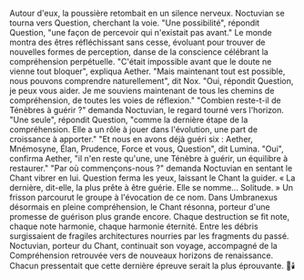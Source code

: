 Autour d'eux, la poussière retombait en un silence nerveux.
Noctuvian se tourna vers Question, cherchant la voie.
"Une possibilité", répondit Question, "une façon de percevoir qui n'existait pas avant."
Le monde montra des êtres réfléchissant sans cesse, évoluant pour trouver de nouvelles formes de perception, danse de la conscience célébrant la compréhension perpétuelle.
"C'était impossible avant que le doute ne vienne tout bloquer", expliqua Aether.
"Mais maintenant tout est possible, nous pouvons comprendre naturellement", dit Nox.
"Oui, répondit Question, je peux vous aider. Je me souviens maintenant de tous les chemins de compréhension, de toutes les voies de réflexion."
"Combien reste-t-il de Ténèbres à guérir ?" demanda Noctuvian, le regard tourné vers l'horizon.
"Une seule", répondit Question, "comme la dernière étape de la compréhension. Elle a un rôle à jouer dans l'évolution, une part de croissance à apporter."
"Et nous en avons déjà guéri six : Aether, Mnémosyne, Élan, Prudence, Force et vous, Question", dit Lumina.
"Oui", confirma Aether, "il n'en reste qu'une, une Ténèbre à guérir, un équilibre à restaurer."
"Par où commençons-nous ?" demanda Noctuvian en sentant le Chant vibrer en lui.
Question ferma les yeux, laissant le Chant la guider. « La dernière, dit-elle, la plus prête à être guérie. Elle se nomme... Solitude. »
Un frisson parcourut le groupe à l'évocation de ce nom.
Dans Umbranexus désormais en pleine compréhension, le Chant résonna, porteur d'une promesse de guérison plus grande encore.
Chaque destruction se fit note, chaque note harmonie, chaque harmonie éternité.
Entre les débris surgissaient de fragiles architectures nourries par les fragments du passé.
Noctuvian, porteur du Chant, continuait son voyage, accompagné de la Compréhension retrouvée vers de nouveaux horizons de renaissance.
Chacun pressentait que cette dernière épreuve serait la plus éprouvante.
🌌🕯️
